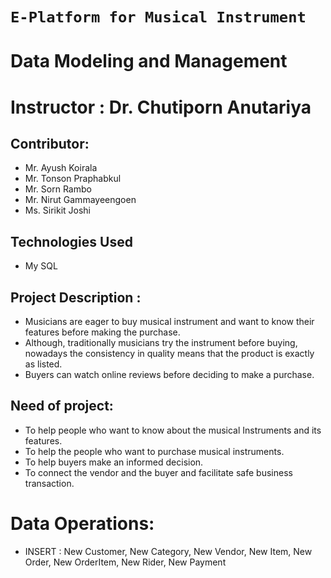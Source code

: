 # `E-Platform for Musical Instrument`

# Data Modeling and Management 

# Instructor : Dr. Chutiporn Anutariya

## Contributor:
* Mr. Ayush Koirala
* Mr. Tonson Praphabkul
* Mr. Sorn Rambo
* Mr. Nirut Gammayeengoen
* Ms. Sirikit Joshi


## Technologies Used
* My SQL

## Project Description :

* Musicians are eager to buy musical instrument and want to know their features before making the purchase. 
* Although, traditionally musicians try the instrument before buying, nowadays the consistency in quality means that the product is exactly as listed. 
* Buyers can watch online reviews before deciding to make a purchase.

## Need of project:
* To help people who want to know about the musical Instruments and its features.
* To help the people who want to purchase musical instruments.
* To help buyers make an informed decision.
* To connect the vendor and the buyer and facilitate safe business transaction.

# Data Operations:
* INSERT : New Customer, New Category, New Vendor, New Item, New Order, New OrderItem, New Rider, New Payment



